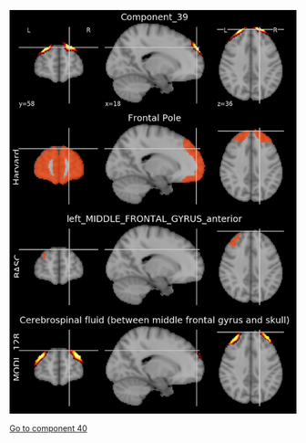 


![39](preliminary/39.jpg "Component 39")

[Go to component 40](https://parietal-inria.github.io/MODL_atlas/512/40 "Component 40")